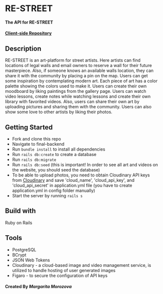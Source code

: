 # RE-STREET

#### The API for RE-STREET
#### [Client-side Repository](https://github.com/rita-morozova/restreet-frontend)

## Description

RE-STREET is an art-platform for street artists. Here artists can find locations of legal walls and email owners to reserve a wall for their future masterpiece. Also, if someone knows an available  walls location, they can share it with the community by placing a pin on the map. Users can get some inspiration by contemplating modern art. Each piece of art has a color palette showing the colors used to make it. Users can create their own moodboard by liking paintings from the gallery page. Users can watch video lessons, create notes while watching lessons and create their own library with favorited videos. Also, users can share their own art by uploading pictures and sharing them with the community. Users can also show some love to other artists by liking their photos.

## Getting Started
- Fork and clone this repo
- Navigate to final-backend
- Run `bundle install` to install all dependencies 
- Run `rails db:create`  to create a database
- Run `rails db:migrate`
- Run `rails db:seed` (this is important! In order to see all art and videos on the website, you should seed the database) 
- To be able to upload photos, you need to obtain Cloudinary API keys from [Cloudinary](https://cloudinary.com/) and save 'cloud_name', 'cloud_api_key', and 'cloud_api_secret' in application.yml file (you have to create application.yml in config folder manually)
- Start the server by running `rails s`

## Build with
Ruby on Rails

## Tools
* PostgreSQL
* BCrypt
* JSON Web Tokens
* Cloudinary - a cloud-based image and video management service, is utilized to handle hosting of user generated images
* Figaro - to secure the configuration of API keys


#### Created By  _**Margarita Morozova**_



